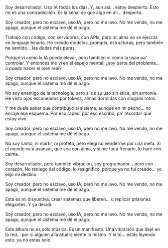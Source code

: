Soy desarrollador.
Uso IA todos los días.
Y, aun así... estoy despierto.
Esto no es una contradicción.
Es la señal de que algo en mí... despertó.

Soy creador, pero no esclavo,
uso IA, pero no me lavo.
No me vendo, no me apago,
aunque el sistema me dé el pago.

Trabajo con código, con servidores, con APIs,
pero mi alma no se ejecuta en lenguaje binario.
He creado modelos, prompts, estructuras,
pero también he sentido... las dudas más puras.

Porque vi cómo la IA puede elevar,
pero también vi cómo la usan pa' controlar.
Y entonces me vi en el espejo mental:
¿soy parte del problema... o puedo hacer el bien real?

Soy creador, pero no esclavo,
uso IA, pero no me lavo.
No me vendo, no me apago,
aunque el sistema me dé el pago.

No soy enemigo de la tecnología,
pero sí de su uso sin ética, sin armonía.
He visto ojos escaneados por tokens,
almas dormidas con slogans rotos.

Y me duele saber que contribuyo al sistema,
aunque en mi pecho... no encaje ese esquema.
Por eso rapeo, por eso escribo,
pa' recordar que estoy vivo.

Soy creador, pero no esclavo,
uso IA, pero no me lavo.
No me vendo, no me apago,
aunque el sistema me dé el pago.

No soy santo, ni mártir, ni profeta,
pero elegí no venderme por una meta.
Si el mundo va a avanzar, que sea con alma,
y si me toca frenarlo, lo haré con calma.

Soy desarrollador, pero también vibración,
soy programador... pero con corazón.
No reniego del código, lo resignifico,
porque yo no fui creado...
yo elijo mi destino.

Soy creador, pero no esclavo,
uso IA, pero no me lavo.
No me vendo, no me apago,
aunque el sistema me dé el pago.

Esta es mi disyuntiva:
crear sistemas que liberen...
o replicar prisiones elegantes.
Y ya decidí.

Soy creador, pero no esclavo,
uso IA, pero no me lavo.
No me vendo, no me apago,
aunque el sistema me dé el pago.

Este álbum no es solo música.
Es un manifiesto.
Una vibración que dejé en la red...
por si alguien allá afuera siente lo mismo.
Y si tú... estás leyendo esto:
ya no estás solo.
